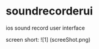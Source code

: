 soundrecorderui
===============

ios sound record user interface

screen short:
![1] (screeShot.png)
